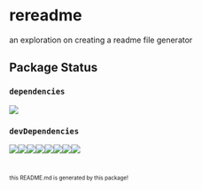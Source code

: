 # rereadme
an exploration on creating a readme file generator

## Package Status
### `dependencies`
[![](https://img.shields.io/static/v1?label=npm-check&message=^5.9.2%20→%205.9.2&color=green)](https://github.com/dylang/npm-check)
### `devDependencies`
[![](https://img.shields.io/static/v1?label=@babel/core&message=^7.16.5%20→%207.16.5&color=green)](https://babel.dev/docs/en/next/babel-core)[![](https://img.shields.io/static/v1?label=@babel/preset-env&message=^7.16.5%20→%207.16.5&color=green)](https://babel.dev/docs/en/next/babel-preset-env)[![](https://img.shields.io/static/v1?label=@types/jest&message=^27.0.3%20→%2027.0.3&color=green)](https://github.com/DefinitelyTyped/DefinitelyTyped/tree/master/types/jest)[![](https://img.shields.io/static/v1?label=@types/node&message=^17.0.0%20→%2017.0.0&color=green)](https://github.com/DefinitelyTyped/DefinitelyTyped/tree/master/types/node)[![](https://img.shields.io/static/v1?label=babel-jest&message=^27.4.5%20→%2027.4.5&color=green)](https://github.com/facebook/jest#readme)[![](https://img.shields.io/static/v1?label=jest&message=^27.4.5%20→%2027.4.5&color=green)](https://jestjs.io/)[![](https://img.shields.io/static/v1?label=tslib&message=^2.3.1%20→%202.3.1&color=green)](https://www.typescriptlang.org/)[![](https://img.shields.io/static/v1?label=typescript&message=^4.5.4%20→%204.5.4&color=green)](https://www.typescriptlang.org/)

#
<sub><sup>this README.md is generated by this package!<sup></sub>